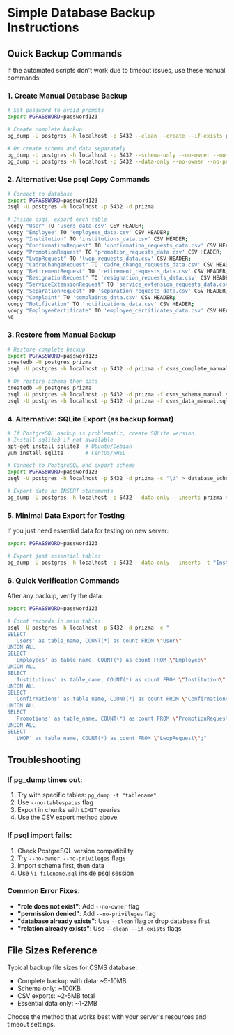 # Simple Database Backup Instructions

## Quick Backup Commands

If the automated scripts don't work due to timeout issues, use these manual commands:

### 1. Create Manual Database Backup

```bash
# Set password to avoid prompts
export PGPASSWORD=password123

# Create complete backup
pg_dump -U postgres -h localhost -p 5432 --clean --create --if-exists prizma > csms_complete_manual.sql

# Or create schema and data separately
pg_dump -U postgres -h localhost -p 5432 --schema-only --no-owner --no-privileges prizma > csms_schema_manual.sql
pg_dump -U postgres -h localhost -p 5432 --data-only --no-owner --no-privileges --inserts prizma > csms_data_manual.sql
```

### 2. Alternative: Use psql Copy Commands

```bash
# Connect to database
export PGPASSWORD=password123
psql -U postgres -h localhost -p 5432 -d prizma

# Inside psql, export each table
\copy "User" TO 'users_data.csv' CSV HEADER;
\copy "Employee" TO 'employees_data.csv' CSV HEADER;
\copy "Institution" TO 'institutions_data.csv' CSV HEADER;
\copy "ConfirmationRequest" TO 'confirmation_requests_data.csv' CSV HEADER;
\copy "PromotionRequest" TO 'promotion_requests_data.csv' CSV HEADER;
\copy "LwopRequest" TO 'lwop_requests_data.csv' CSV HEADER;
\copy "CadreChangeRequest" TO 'cadre_change_requests_data.csv' CSV HEADER;
\copy "RetirementRequest" TO 'retirement_requests_data.csv' CSV HEADER;
\copy "ResignationRequest" TO 'resignation_requests_data.csv' CSV HEADER;
\copy "ServiceExtensionRequest" TO 'service_extension_requests_data.csv' CSV HEADER;
\copy "SeparationRequest" TO 'separation_requests_data.csv' CSV HEADER;
\copy "Complaint" TO 'complaints_data.csv' CSV HEADER;
\copy "Notification" TO 'notifications_data.csv' CSV HEADER;
\copy "EmployeeCertificate" TO 'employee_certificates_data.csv' CSV HEADER;
\q
```

### 3. Restore from Manual Backup

```bash
# Restore complete backup
export PGPASSWORD=password123
createdb -U postgres prizma
psql -U postgres -h localhost -p 5432 -d prizma -f csms_complete_manual.sql

# Or restore schema then data
createdb -U postgres prizma  
psql -U postgres -h localhost -p 5432 -d prizma -f csms_schema_manual.sql
psql -U postgres -h localhost -p 5432 -d prizma -f csms_data_manual.sql
```

### 4. Alternative: SQLite Export (as backup format)

```bash
# If PostgreSQL backup is problematic, create SQLite version
# Install sqlite3 if not available
apt-get install sqlite3  # Ubuntu/Debian
yum install sqlite       # CentOS/RHEL

# Connect to PostgreSQL and export schema
export PGPASSWORD=password123
psql -U postgres -h localhost -p 5432 -d prizma -c "\d" > database_schema.txt

# Export data as INSERT statements
pg_dump -U postgres -h localhost -p 5432 --data-only --inserts prizma > data_inserts.sql
```

### 5. Minimal Data Export for Testing

If you just need essential data for testing on new server:

```bash
export PGPASSWORD=password123

# Export just essential tables
pg_dump -U postgres -h localhost -p 5432 --data-only --inserts -t "Institution" -t "User" -t "Employee" prizma > essential_data.sql
```

### 6. Quick Verification Commands

After any backup, verify the data:

```bash
export PGPASSWORD=password123

# Count records in main tables
psql -U postgres -h localhost -p 5432 -d prizma -c "
SELECT 
  'Users' as table_name, COUNT(*) as count FROM \"User\"
UNION ALL
SELECT 
  'Employees' as table_name, COUNT(*) as count FROM \"Employee\"  
UNION ALL
SELECT 
  'Institutions' as table_name, COUNT(*) as count FROM \"Institution\"
UNION ALL
SELECT 
  'Confirmations' as table_name, COUNT(*) as count FROM \"ConfirmationRequest\"
UNION ALL
SELECT 
  'Promotions' as table_name, COUNT(*) as count FROM \"PromotionRequest\"
UNION ALL
SELECT 
  'LWOP' as table_name, COUNT(*) as count FROM \"LwopRequest\";"
```

## Troubleshooting

### If pg_dump times out:
1. Try with specific tables: `pg_dump -t "tablename"`
2. Use `--no-tablespaces` flag
3. Export in chunks with `LIMIT` queries
4. Use the CSV export method above

### If psql import fails:
1. Check PostgreSQL version compatibility
2. Try `--no-owner --no-privileges` flags
3. Import schema first, then data
4. Use `\i filename.sql` inside psql session

### Common Error Fixes:
- **"role does not exist"**: Add `--no-owner` flag
- **"permission denied"**: Add `--no-privileges` flag  
- **"database already exists"**: Use `--clean` flag or drop database first
- **"relation already exists"**: Use `--clean --if-exists` flags

## File Sizes Reference

Typical backup file sizes for CSMS database:
- Complete backup with data: ~5-10MB
- Schema only: ~100KB
- CSV exports: ~2-5MB total
- Essential data only: ~1-2MB

Choose the method that works best with your server's resources and timeout settings.